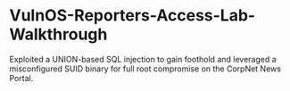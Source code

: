 # VulnOS-Reporters-Access-Lab-Walkthrough
Exploited a UNION-based SQL injection to gain foothold and leveraged a misconfigured SUID binary for full root compromise on the CorpNet News Portal.
